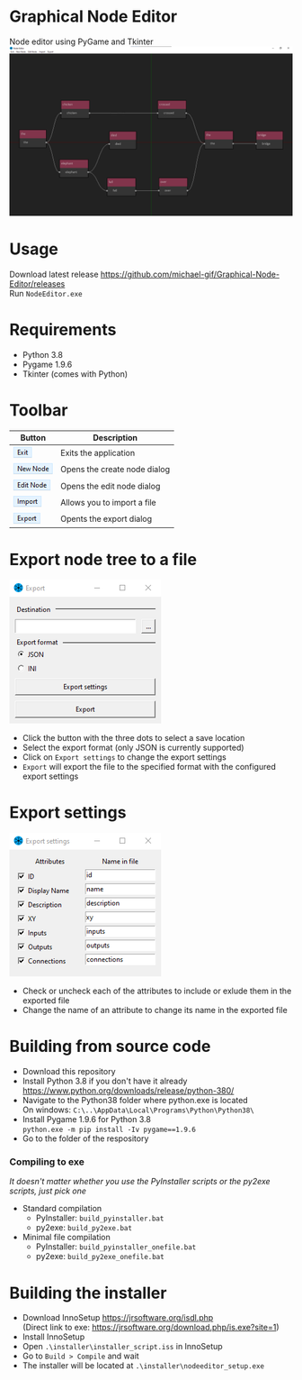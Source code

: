 # Graphical Node Editor
Node editor using PyGame and Tkinter  
![Example](https://github.com/michael-gif/Graphical-Node-Editor/blob/main/docs/example.png)

# Usage
Download latest release https://github.com/michael-gif/Graphical-Node-Editor/releases  
Run `NodeEditor.exe`

# Requirements
- Python 3.8
- Pygame 1.9.6
- Tkinter (comes with Python)

# Toolbar
| Button | Description |
| ------ | ----------- |
| ![Exit](https://github.com/michael-gif/Graphical-Node-Editor/blob/main/docs/exit.png) | Exits the application |
| ![New Node](https://github.com/michael-gif/Graphical-Node-Editor/blob/main/docs/new_node.png) | Opens the create node dialog |
| ![Edit Node](https://github.com/michael-gif/Graphical-Node-Editor/blob/main/docs/edit_node.png) | Opens the edit node dialog |
| ![Import](https://github.com/michael-gif/Graphical-Node-Editor/blob/main/docs/import.png) | Allows you to import a file |
| ![Export](https://github.com/michael-gif/Graphical-Node-Editor/blob/main/docs/export.png) | Opents the export dialog |

# Export node tree to a file
![Export settings](https://github.com/michael-gif/Graphical-Node-Editor/blob/main/docs/export_dialog.png)  
- Click the button with the three dots to select a save location
- Select the export format (only JSON is currently supported)
- Click on `Export settings` to change the export settings
- `Export` will export the file to the specified format with the configured export settings

# Export settings
![Export settings](https://github.com/michael-gif/Graphical-Node-Editor/blob/main/docs/export_settings.png)  
- Check or uncheck each of the attributes to include or exlude them in the exported file
- Change the name of an attribute to change its name in the exported file

# Building from source code
- Download this repository
- Install Python 3.8 if you don't have it already 
  https://www.python.org/downloads/release/python-380/
- Navigate to the Python38 folder where python.exe is located  
  On windows: `C:\..\AppData\Local\Programs\Python\Python38\`
- Install Pygame 1.9.6 for Python 3.8  
  `python.exe -m pip install -Iv pygame==1.9.6`
- Go to the folder of the respository
### Compiling to exe
*It doesn't matter whether you use the PyInstaller scripts or the py2exe scripts, just pick one*
- Standard compilation
  - PyInstaller: `build_pyinstaller.bat`  
  - py2exe: `build_py2exe.bat`
- Minimal file compilation
  - PyInstaller: `build_pyinstaller_onefile.bat`
  - py2exe: `build_py2exe_onefile.bat`

# Building the installer
- Download InnoSetup https://jrsoftware.org/isdl.php  
  (Direct link to exe: https://jrsoftware.org/download.php/is.exe?site=1)
- Install InnoSetup
- Open `.\installer\installer_script.iss` in InnoSetup
- Go to `Build > Compile` and wait
- The installer will be located at `.\installer\nodeeditor_setup.exe`
